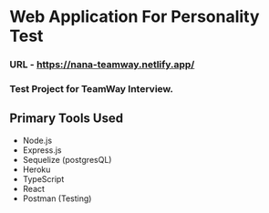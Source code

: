 # Web Application For Personality Test

### URL - https://nana-teamway.netlify.app/

### Test Project for TeamWay Interview.




## Primary Tools Used
- Node.js
- Express.js
- Sequelize (postgresQL)
- Heroku
- TypeScript
- React
- Postman (Testing)
